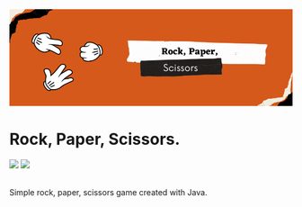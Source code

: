 <img src ="src\img\header.png">
<h1>Rock, Paper, Scissors.</h1>
<img src ="https://img.shields.io/badge/java-%23ED8B00.svg?style=for-the-badge&logo=java&logoColor=white">
<img src ="https://img.shields.io/badge/VSCode-0078D4?style=for-the-badge&logo=visual%20studio%20code&logoColor=white">
<br>
<br>
<p>Simple rock, paper, scissors game created with Java.</p>